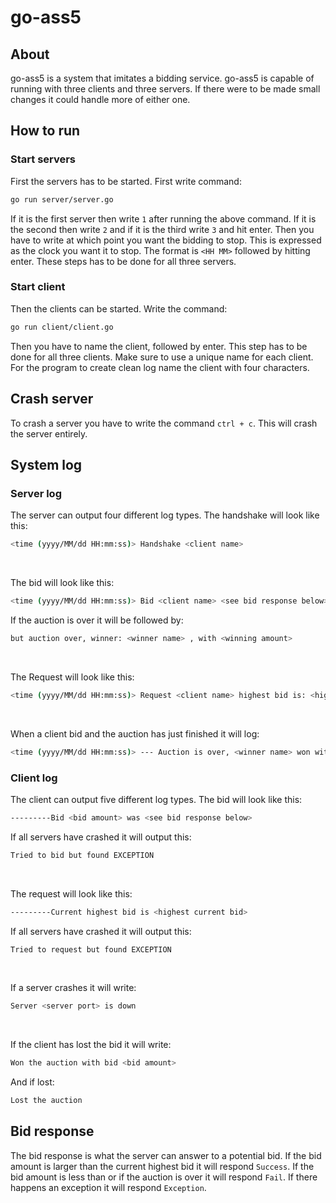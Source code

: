# go-ass5

## About
go-ass5 is a system that imitates a bidding service. 
go-ass5 is capable of running with three clients and three servers. If there were to be made small changes it could handle more of either one.

## How to run

### Start servers

First the servers has to be started.
First write command:
```bash
go run server/server.go
```
If it is the first server then write `1` after running the above command. If it is the second then write `2` and if it is the third write `3` and hit enter.
Then you have to write at which point you want the bidding to stop. This is expressed as the clock you want it to stop. The format is `<HH MM>` followed by hitting enter.
These steps has to be done for all three servers.

### Start client

Then the clients can be started.
Write the command:
```bash
go run client/client.go
```
Then you have to name the client, followed by enter.
This step has to be done for all three clients. Make sure to use a unique name for each client. For the program to create clean log name the client with four characters.

## Crash server
To crash a server you have to write the command `ctrl + c`. This will crash the server entirely.

## System log

### Server log

The server can output four different log types.
The handshake will look like this:
```bash
<time (yyyy/MM/dd HH:mm:ss)> Handshake <client name>
```
<br/>

The bid will look like this:
```bash
<time (yyyy/MM/dd HH:mm:ss)> Bid <client name> <see bid response below> with <bid amount>
```
If the auction is over it will be followed by:
```bash
but auction over, winner: <winner name> , with <winning amount>
```
<br/>

The Request will look like this:
```bash
<time (yyyy/MM/dd HH:mm:ss)> Request <client name> highest bid is: <highest bid> by: <highest bid name>
```
<br/>

When a client bid and the auction has just finished it will log:
```bash
<time (yyyy/MM/dd HH:mm:ss)> --- Auction is over, <winner name> won with bid <winning amount> ---
```

### Client log

The client can output five different log types.
The bid will look like this:
```bash
---------Bid <bid amount> was <see bid response below>
```
If all servers have crashed it will output this:
```bash
Tried to bid but found EXCEPTION
```
<br/>

The request will look like this:
```bash
---------Current highest bid is <highest current bid>
```
If all servers have crashed it will output this:
```bash
Tried to request but found EXCEPTION
```
<br/>

If a server crashes it will write:
```bash
Server <server port> is down
```
<br/>

If the client has lost the bid it will write:
```bash
Won the auction with bid <bid amount>
```
And if lost:
```bash
Lost the auction
```

## Bid response
The bid response is what the server can answer to a potential bid.
If the bid amount is larger than the current highest bid it will respond `Success`.
If the bid amount is less than or if the auction is over it will respond `Fail`.
If there happens an exception it will respond `Exception`.
